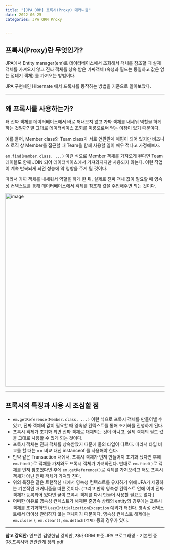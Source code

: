 ```yaml
---
title: "[JPA ORM] 프록시(Proxy) 매커니즘"
date: 2022-06-25
categories: JPA ORM Proxy


---
```




## 프록시(Proxy)란 무엇인가?

JPA에서 Entity manager(em)로 데이터베이스에서 조회해서 객체를 참조할 때 실제 객체를 가져오지 않고 진짜 객체를 상속 받은 가짜객체 (속성과 필드는 동일하고 값은 없는 껍데기 객체) 를 가져오는 방법이다.

JPA 구현체인 Hibernate 에서 프록시를 동작하는 방법을 기준으로 알아보았다.
- - -

## 왜 프록시를 사용하는가?

왜 진짜 객체를 데이터베이스에서 바로 꺼내오지 않고 가짜 객체를 내세워 역할을 하게 하는 것일까? 말 그대로 데이터베이스 조회를 미룸으로써 얻는 이점이 있기 때문이다.

예를 들어, Member class와 Team class가 서로 연관관계 매핑이 되어 있지만 비즈니스 로직 상 Member를 접근할 때 Team을 함께 사용할 일이 매우 적다고 가정해보자.

`em.find(Member.class, ...)` 이런 식으로 Member 객체를 가져오게 된다면 Team 테이블도 함께 JOIN 되어 데이터베이스에서 가져와지지만 사용되지 않는다. 이런 작업이 계속 반복되게 되면 성능에 악 영향을 주게 될 것이다. 

따라서 가짜 객체를 내세워서 역할을 하게 한 뒤, 실제로 진짜 객체 값이 필요할 때 영속성 컨텍스트를 통해 데이터베이스에서 객체를 참조해 값을 주입해주면 되는 것이다.

<img width="613" alt="image" src="https://user-images.githubusercontent.com/73485743/175618674-d73bff9f-5c0d-4241-ab7a-12cd3a806f7d.png">

- - -

## 프록시의 특징과 사용 시 조심할 점

- `em.getReference(Member.class, ...)` 이런 식으로 프록시 객체를 만들어낼 수 있고, 진짜 객체의 값이 필요할 때 영속성 컨텍스트를 통해 초기화를 진행하게 된다.
- 프록시 객체가 초기화 되면 진짜 객체로 대체되는 것이 아니고, 실제 객체의 필드 값을 그대로 사용할 수 있게 되는 것이다.
- 프록시 객체는 진짜 객체를 상속받았기 때문에 둘의 타입이 다르다. 따라서 타입 비교를 할 때는 == 비교 대신 instanceof 를 사용해야 한다.
- 만약 같은 Transaction 내에서, 프록시 객체가 먼저 만들어져 초기화 됐다면 후에 `em.find()`로 객체를 가져와도 프록시 객체가 가져와진다. 반대로 `em.find()`로 객체를 먼저 참조했다면 후에 `em.getReference()`로 객체를 가져오려고 해도 프록시 객체가 아닌 진짜 객체가 가져와 진다.
- 위의 특징은 같은 트랜잭션 내에서 영속성 컨텍스트를 유지하기 위해 JPA가 제공하는 기본적인 매커니즘을 따른 것이다. (그리고 만약 영속성 컨텍스트 안에 이미 진짜 객체가 등록되어 있다면 굳이 프록시 객체를 다시 만들어 사용할 필요도 없다.)
- 어떠한 이유로 영속성 컨텍스트가 해제된 준영속 상태의 entity의 경우에는 프록시 객체를 초기화하면 `LazyInitializationException` 예외가 터진다. 영속성 컨텍스트에서 더이상 관리하지 않는 객체이기 때문이다. 영속성 컨텍스트 해제에는 `em.close()`, `em.clear()`, `em.detach(객체)` 등의 경우가 있다.

- - -
**참고 강의안:** 인프런 김영한님 강의안, 자바 ORM 표준 JPA 프로그래밍 - 기본편 중 08.프록시와 연관관계 정리.pdf

